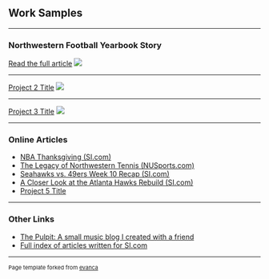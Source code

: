## Work Samples

---

### Northwestern Football Yearbook Story 

[Read the full article](/pdf/May01.pdf)
<img src="images/dummy_thumbnail.jpg?raw=true"/>

---
[Project 2 Title](/pdf/sample_presentation.pdf)
<img src="images/dummy_thumbnail.jpg?raw=true"/>

---
[Project 3 Title](http://example.com/)
<img src="images/dummy_thumbnail.jpg?raw=true"/>

---

### Online Articles 

- [NBA Thanksgiving (SI.com)](https://www.si.com/nba/2019/11/28/thanksgiving-for-each-team)
- [The Legacy of Northwestern Tennis (NUSports.com)](https://nusports.com/news/2018/8/27/womens-tennis-legacy-of-leadership-the-alumni-network-of-northwestern-tennis.aspx)
- [Seahawks vs. 49ers Week 10 Recap (SI.com)](https://www.si.com/nfl/2019/11/12/seahawks-hand-49ers-first-loss-monday-night-football)
- [A Closer Look at the Atlanta Hawks Rebuild (SI.com)](https://www.si.com/nba/2019/11/12/atlanta-hawks-golden-state-warriors-blueprint)
- [Project 5 Title](http://example.com/)

---

### Other Links 

- [The Pulpit: A small music blog I created with a friend](https://thepulpit.github.io/)
- [Full index of articles written for SI.com](https://www.si.com/author/jake-may)

---
<p style="font-size:11px">Page template forked from <a href="https://github.com/evanca/quick-portfolio">evanca</a></p>
<!-- Remove above link if you don't want to attibute -->
